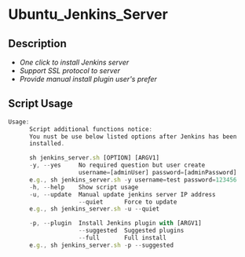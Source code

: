 # Ubuntu_Jenkins_Server

## Description
* *One click to install Jenkins server*
* *Support SSL protocol to server*
* *Provide manual install plugin user's prefer*

## Script Usage

```javascript
Usage:
      Script additional functions notice:
      You nust be use below listed options after Jenkins has been
      installed.

      sh jenkins_server.sh [OPTION] [ARGV1]
      -y, --yes     No required question but user create
                    username=[adminUser] password=[adminPassword]
      e.g., sh jenkins_server.sh -y username=test password=123456
      -h, --help    Show script usage
      -u, --update  Manual update jenkins server IP address
                    --quiet      Force to update
      e.g., sh jenkins_server.sh -u --quiet

      -p, --plugin  Install Jenkins plugin with [ARGV1]
                    --suggested  Suggested plugins
                    --full       Full install
      e.g., sh jenkins_server.sh -p --suggested
```

